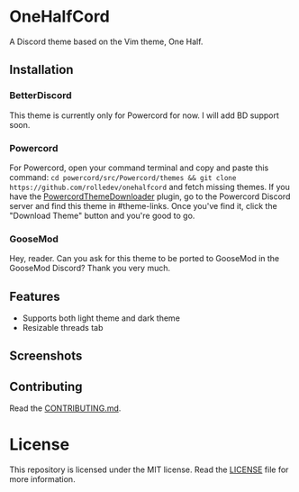# OneHalfCord
 A Discord theme based on the Vim theme, One Half.
## Installation
### BetterDiscord
This theme is currently only for Powercord for now. I will add BD support soon.
### Powercord
For Powercord, open your command terminal and copy and paste this command: `cd powercord/src/Powercord/themes && git clone https://github.com/rolledev/onehalfcord` and fetch missing themes. If you have the [PowercordThemeDownloader](https://github.com/ploogins/PowercordThemeDownloader) plugin, go to the Powercord Discord server and find this theme in #theme-links. Once you've find it, click the "Download Theme" button and you're good to go.
### GooseMod
Hey, reader. Can you ask for this theme to be ported to GooseMod in the GooseMod Discord? Thank you very much.
## Features
- Supports both light theme and dark theme
- Resizable threads tab
## Screenshots
## Contributing
Read the [CONTRIBUTING.md](https://github.com/rolledev/onehalfcord/blob/master/CONTRIBUTING.md).
# License
This repository is licensed under the MIT license. Read the [LICENSE](https://github.com/rolledev/onehalfcord/blob/master/LICENSE) file for more information.

